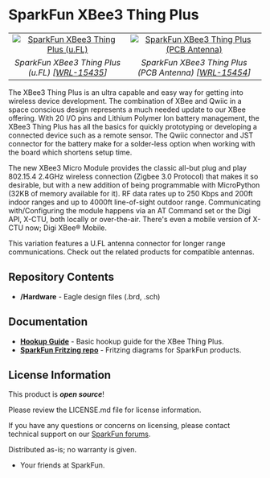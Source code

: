 SparkFun XBee3 Thing Plus
========================================

<table class="table table-hover table-striped table-bordered">
  <tr align="center">
   <td><a href="https://www.sparkfun.com/products/15435"><img src="https://cdn.sparkfun.com/assets/parts/1/3/9/9/4/15435-SparkFun_Thing_Plus_-_XBee3_Micro__u.FL_-01.jpg" alt="SparkFun XBee3 Thing Plus (u.FL) "></a></td>
   <td><a href="https://www.sparkfun.com/products/15454"><img src="https://cdn.sparkfun.com/assets/parts/1/4/0/3/7/15454-SparkFun_Thing_Plus_-_XBee3_Micro__Chip_Antenna_-01b.jpg" alt="SparkFun XBee3 Thing Plus (PCB Antenna)"></a></td>
  </tr>
  <tr align="center">
   <td><i>SparkFun XBee3 Thing Plus (u.FL) [<a href="https://www.sparkfun.com/products/15435">WRL-15435</a>]</i></td>
   <td><i>SparkFun XBee3 Thing Plus (PCB Antenna) [<a href="https://www.sparkfun.com/products/15454">WRL-15454</a>]</i></td>
  </tr>
</table>

The XBee3 Thing Plus is an ultra capable and easy way for getting into wireless device development. The combination of XBee and Qwiic in a space conscious design represents a much needed update to our XBee offering. With 20 I/O pins and Lithium Polymer Ion battery management, the XBee3 Thing Plus has all the basics for quickly prototyping or developing a connected device such as a remote sensor. The Qwiic connector and JST connector for the battery make for a solder-less option when working with the board which shortens setup time.

The new XBee3 Micro Module provides the classic all-but plug and play 802.15.4 2.4GHz wireless connection (Zigbee 3.0 Protocol) that makes it so desirable, but with a new addition of being programmable with MicroPython (32KB of memory available for it). RF data rates up to 250 Kbps and 200ft indoor ranges and up to 4000ft line-of-sight outdoor range. Communicating with/Configuring the module happens via an AT Command set or the Digi API, X-CTU, both locally or over-the-air. There's even a mobile version of X-CTU now; Digi XBee® Mobile.

This variation features a U.FL antenna connector for longer range communications. Check out the related products for compatible antennas.

Repository Contents
-------------------

* **/Hardware** - Eagle design files (.brd, .sch)

Documentation
--------------
* **[Hookup Guide](https://learn.sparkfun.com/tutorials/xbee3-thing-plus-hookup-guide)** - Basic hookup guide for the XBee Thing Plus.
* **[SparkFun Fritzing repo](https://github.com/sparkfun/Fritzing_Parts)** - Fritzing diagrams for SparkFun products.

License Information
-------------------

This product is _**open source**_! 

Please review the LICENSE.md file for license information. 

If you have any questions or concerns on licensing, please contact technical support on our [SparkFun forums](https://forum.sparkfun.com/viewforum.php?f=152).

Distributed as-is; no warranty is given.

- Your friends at SparkFun.

_<COLLABORATION CREDIT>_
